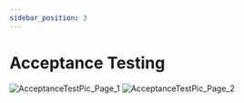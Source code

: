 ```yaml
---
sidebar_position: 3
---
```


# Acceptance Testing
![AcceptanceTestPic_Page_1](https://github.com/Capstone-Projects-2023-Fall/project-ar-pet-pals/assets/97544581/af2151a1-eb31-4dcb-a00e-2be6c93a418e)
![AcceptanceTestPic_Page_2](https://github.com/Capstone-Projects-2023-Fall/project-ar-pet-pals/assets/97544581/adb0e6e8-56df-4d7c-ae88-204cafdfa43d)

